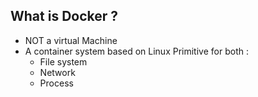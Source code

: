 
## What is Docker ?



 * NOT a virtual Machine
 * A container system based on Linux Primitive for both :
 	* File system  
 	* Network
 	* Process






